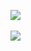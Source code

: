 <!-- <img align="center" src="https://wakatime.com/badge/user/cb4b18cb-0d3f-4ac8-b8e6-fc815252a62f.svg"><br/><br/> -->
<img align="center" src="https://github-readme-stats.vercel.app/api?username=pptx704&count_private=true&show_icons=true&theme=tokyonight&custom_title=Rafeed's%20Overview"><br/><br/>
<img align="center" src="https://github-readme-stats.vercel.app/api/top-langs/?username=pptx704&count_private=true&langs_count=8&theme=tokyonight&layout=compact&custom_title=Most%20Commited%20Languages"><br/><br/>
<!-- <img align="center" src="https://github-readme-stats.vercel.app/api/wakatime?username=pptx_704&layout=compact&theme=tokyonight&custom_title=Coding%20Activities%20since%20January%202021"><br/><br/> -->

